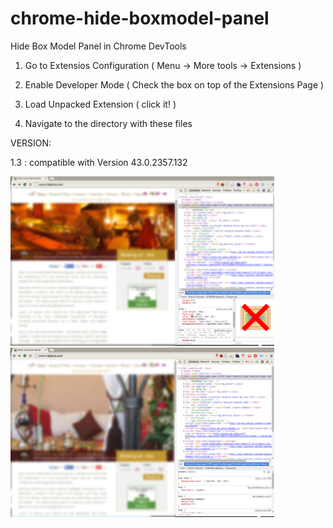 chrome-hide-boxmodel-panel
==========================

Hide Box Model Panel in Chrome DevTools

1. Go to Extensios Configuration
( Menu -> More tools -> Extensions )

2. Enable Developer Mode
( Check the box on top of the Extensions Page )

3. Load Unpacked Extension
( click it! )

4. Navigate to the directory with these files

VERSION: 

1.3 : compatible with Version 43.0.2357.132

<img width="422" height="271" src="https://github.com/LC43/chrome-hide-boxmodel-panel/raw/master/before-normal.png">

<img width="422" height="271" src="https://github.com/LC43/chrome-hide-boxmodel-panel/raw/master/after_no_box_model.png">

